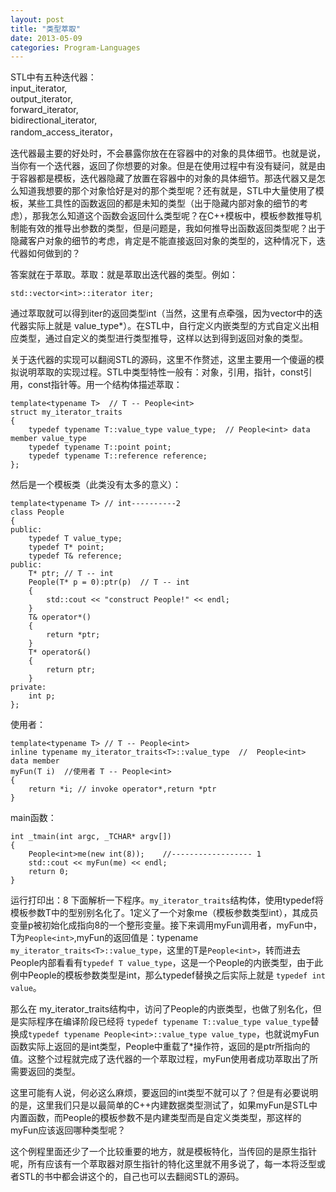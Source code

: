 ```yaml
---
layout: post
title: "类型萃取"
date: 2013-05-09
categories: Program-Languages
---
```


STL中有五种迭代器：  
input\_iterator,  
output\_iterator,  
forward\_iterator,  
bidirectional\_iterator,  
random\_access\_iterator，
  
迭代器最主要的好处时，不会暴露你放在在容器中的对象的具体细节。也就是说，当你有一个迭代器，返回了你想要的对象。但是在使用过程中有没有疑问，就是由于容器都是模板，迭代器隐藏了放置在容器中的对象的具体细节。那迭代器又是怎么知道我想要的那个对象恰好是对的那个类型呢？还有就是，STL中大量使用了模板，某些工具性的函数返回的都是未知的类型（出于隐藏内部对象的细节的考虑），那我怎么知道这个函数会返回什么类型呢？在C++模板中，模板参数推导机制能有效的推导出参数的类型，但是问题是，我如何推导出函数返回类型呢？出于隐藏客户对象的细节的考虑，肯定是不能直接返回对象的类型的，这种情况下，迭代器如何做到的？  

答案就在于萃取。萃取：就是萃取出迭代器的类型。例如：  

    std::vector<int>::iterator iter;

通过萃取就可以得到iter的返回类型int（当然，这里有点牵强，因为vector中的迭代器实际上就是 value_type*）。在STL中，自行定义内嵌类型的方式自定义出相应类型，通过自定义的类型进行类型推导，这样以达到得到返回对象的类型。  

关于迭代器的实现可以翻阅STL的源码，这里不作赘述，这里主要用一个傻逼的模拟说明萃取的实现过程。STL中类型特性一般有：对象，引用，指针，const引用，const指针等。用一个结构体描述萃取：  

    template<typename T>  // T -- People<int>  
    struct my_iterator_traits  
    {  
        typedef typename T::value_type value_type;  // People<int> data member value_type  
        typedef typename T::point point;  
        typedef typename T::reference reference;  
    };  

然后是一个模板类（此类没有太多的意义）：  

    template<typename T> // int----------2  
    class People  
    {  
    public:  
        typedef T value_type;  
        typedef T* point;  
        typedef T& reference;  
    public:  
        T* ptr; // T -- int  
        People(T* p = 0):ptr(p)  // T -- int  
        {  
            std::cout << "construct People!" << endl;  
        }  
        T& operator*()  
        {  
            return *ptr;  
        }  
        T* operator&()  
        {  
            return ptr;  
        }  
    private:  
        int p;  
    };  

使用者：  

    template<typename T> // T -- People<int>  
    inline typename my_iterator_traits<T>::value_type  //  People<int> data member  
    myFun(T i)  //使用者 T -- People<int>  
    {  
        return *i; // invoke operator*,return *ptr  
    }
  
main函数：  

    int _tmain(int argc, _TCHAR* argv[])  
    {  
        People<int>me(new int(8));    //------------------ 1  
        std::cout << myFun(me) << endl;  
        return 0;  
    }  

运行打印出：8
下面解析一下程序。```my_iterator_traits```结构体，使用typedef将模板参数T中的型别别名化了。1定义了一个对象me（模板参数类型int），其成员变量p被初始化成指向8的一个整形变量。接下来调用myFun调用者，myFun中，T为```People<int>```,myFun的返回值是：typename ```my_iterator_traits<T>::value_type```，这里的T是```People<int>```，转而进去People内部看看有```typedef T value_type```，这是一个People的内嵌类型，由于此例中People的模板参数类型是int，那么typedef替换之后实际上就是 ```typedef int value```。  

那么在 my_iterator_traits结构中，访问了People的内嵌类型，也做了别名化，但是实际程序在编译阶段已经将 ```typedef typename T::value_type value_type```替换成```typedef typename People<int>::value_type value_type```，也就说myFun函数实际上返回的是int类型，People<int>中重载了*操作符，返回的是ptr所指向的值。这整个过程就完成了迭代器的一个萃取过程，myFun使用者成功萃取出了所需要返回的类型。  

这里可能有人说，何必这么麻烦，要返回的int类型不就可以了？但是有必要说明的是，这里我们只是以最简单的C++内建数据类型测试了，如果myFun是STL中内置函数，而People的模板参数不是内建类型而是自定义类类型，那这样的myFun应该返回哪种类型呢？  

这个例程里面还少了一个比较重要的地方，就是模板特化，当传回的是原生指针呢，所有应该有一个萃取器对原生指针的特化这里就不用多说了，每一本将泛型或者STL的书中都会讲这个的，自己也可以去翻阅STL的源码。